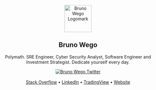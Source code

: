 <!-- markdownlint-disable MD033 MD041 -->

<div align="center">
  <a href="https://brunowego.com">
    <img src="https://assets.brunowego.com/images/logomark/any.svg" width="88" alt="Bruno Wego Logomark">
  </a>
  <h2>Bruno Wego</h2>
</div>

<p align="center">Polymath. SRE Engineer, Cyber Security Analyst, Software Engineer and Investment Strategist. Dedicate yourself every day.</p>

<div align="center">
  <a href="https://twitter.com/brunowego">
    <img src="https://img.shields.io/twitter/follow/brunowego?label=brunowego&style=flat&logo=twitter&color=1DA1F2" alt="Bruno Wego Twitter">
  </a>
</div>

<br />

<div align="center">
  <a href="https://stackoverflow.com/users/4173913/bruno-wego">Stack Overflow</a>
  •
  <a href="https://linkedin.com/in/brunowego/">LinkedIn</a>
  •
  <a href="https://tradingview.com/u/brunowego/">TradingView</a>
  •
  <a href="https://brunowego.com">Website</a>
</div>

